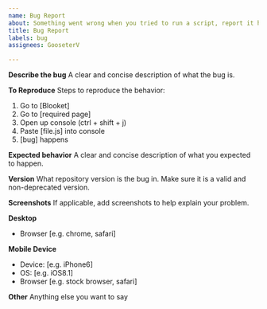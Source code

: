 ```yaml
---
name: Bug Report
about: Something went wrong when you tried to run a script, report it here.
title: Bug Report
labels: bug
assignees: GooseterV

---
```


**Describe the bug**
A clear and concise description of what the bug is.

**To Reproduce**
Steps to reproduce the behavior:
1. Go to [Blooket]
2. Go to [required page]
3. Open up console (ctrl + shift + j)
4. Paste [file.js] into console
5. [bug] happens


**Expected behavior**
A clear and concise description of what you expected to happen.

**Version**
What repository version is the bug in. Make sure it is a valid and non-deprecated version.

**Screenshots**
If applicable, add screenshots to help explain your problem.

**Desktop**
 - Browser [e.g. chrome, safari]

**Mobile Device**
 - Device: [e.g. iPhone6]
 - OS: [e.g. iOS8.1]
 - Browser [e.g. stock browser, safari]

**Other**
Anything else you want to say

